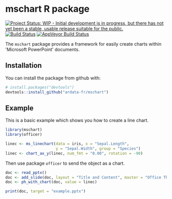 mschart R package
================

<!-- README.md is generated from README.Rmd. Please edit that file -->
[![Project Status: WIP - Initial development is in progress, but there has not yet been a stable, usable release suitable for the public.](http://www.repostatus.org/badges/latest/wip.svg)](http://www.repostatus.org/#wip) [![Build Status](https://travis-ci.org/ardata-fr/mschart.svg?branch=master)](https://travis-ci.org/ardata-fr/mschart) [![AppVeyor Build Status](https://ci.appveyor.com/api/projects/status/github/ardata-fr/mschart?branch=master&svg=true)](https://ci.appveyor.com/project/ardata-fr/mschart)

The `mschart` package provides a framework for easily create charts within 'Microsoft PowerPoint' documents.

Installation
------------

You can install the package from github with:

``` r
# install.packages("devtools")
devtools::install_github("ardata-fr/mschart")
```

Example
-------

This is a basic example which shows you how to create a line chart.

``` r
library(mschart)
library(officer)

linec <- ms_linechart(data = iris, x = "Sepal.Length",
                      y = "Sepal.Width", group = "Species")
linec <- chart_ax_y(linec, num_fmt = "0.00", rotation = -90)
```

Then use package `officer` to send the object as a chart.

``` r
doc <- read_pptx()
doc <- add_slide(doc, layout = "Title and Content", master = "Office Theme")
doc <- ph_with_chart(doc, value = linec)

print(doc, target = "example.pptx")
```
